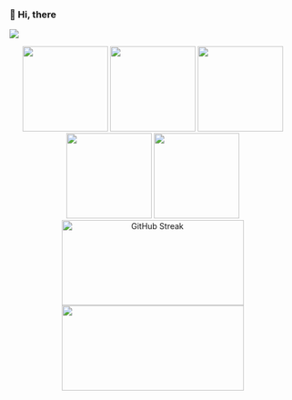 ### 👋 Hi, there
![](https://cdn.jsdelivr.net/gh/islgl/img-hosting/imgs/banner.gif)

<div align="center">
    <div>
    <img src="https://octodex.github.com/images/minion.png" width="150"/>
    <img src="https://octodex.github.com/images/spidertocat.png" width="150"/>
    <img src="https://octodex.github.com/images/daftpunktocat-thomas.gif" width="150"/>
    <img src="https://octodex.github.com/images/daftpunktocat-guy.gif" width="150"/>
    <img src="https://octodex.github.com/images/stormtroopocat.png" width="150"/>
    </div>
    <div>
<!--         <img src="https://github-readme-stats.vercel.app/api?username=islgl&show_icons=true&theme=onedark" width="320"> -->
        <img src="https://streak-stats.demolab.com?user=islgl&theme=onedark&hide_border=true&date_format=%5BY.%5Dn.j" alt="GitHub Streak" width="320" height="150">
        <img src="https://github-readme-stats.vercel.app/api/top-langs/?username=islgl&layout=compact&theme=onedark" width="320" height="150">
    </div>
</div>

